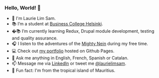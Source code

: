 ### Hello, World! 👋

- 🐢  I'm Laurie Lim Sam.
- 📚  I’m a student at [Business College Helsinki](https://en.bc.fi/qualifications/full-stack-web-developer-program/).
- �:books:  I’m currently learning Redux, Drupal module development, testing and quality assurance.
- 🎧  I listen to the adventures of the [Mighty Nein](https://www.youtube.com/playlist?list=PL1tiwbzkOjQxD0jjAE7PsWoaCrs0EkBH2) during my free time.
- :computer:  Check out [my portfolio](https://laurielim.github.io/) hosted on Github Pages.
- 💬  Ask me anything in English, French, Spanish or Catalan.
- 📫  Message me via [LinkedIn](https://www.linkedin.com/in/laurielim/) or tweet me [@laurielimsam](https://twitter.com/intent/tweet?screen_name=laurielimsam).
- 🌴  Fun fact: I'm from the tropical island of Mauritius.

